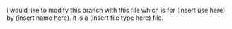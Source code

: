 i would like to modify this branch with this file which is for (insert use here) by (insert name here).
it is a (insert file type here) file.
